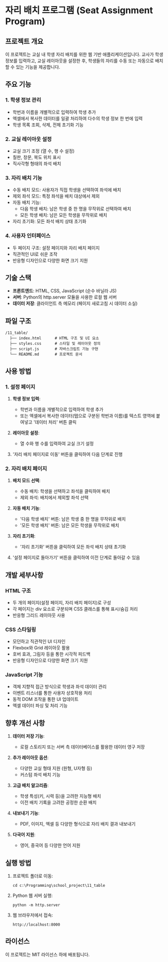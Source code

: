 # 자리 배치 프로그램 (Seat Assignment Program)

## 프로젝트 개요

이 프로젝트는 교실 내 학생 자리 배치를 위한 웹 기반 애플리케이션입니다. 교사가 학생 정보를 입력하고, 교실 레이아웃을 설정한 후, 학생들의 자리를 수동 또는 자동으로 배치할 수 있는 기능을 제공합니다.

## 주요 기능

### 1. 학생 정보 관리
- 학번과 이름을 개별적으로 입력하여 학생 추가
- 엑셀에서 복사한 데이터를 일괄 처리하여 다수의 학생 정보 한 번에 입력
- 학생 목록 조회, 삭제, 전체 초기화 기능

### 2. 교실 레이아웃 설정
- 교실 크기 조정 (열 수, 행 수 설정)
- 칠판, 창문, 복도 위치 표시
- 직사각형 형태의 좌석 배치

### 3. 자리 배치 기능
- 수동 배치 모드: 사용자가 직접 학생을 선택하여 좌석에 배치
- 제외 좌석 모드: 특정 좌석을 배치 대상에서 제외
- 자동 배치 기능: 
  - 다음 학생 배치: 남은 학생 중 한 명을 무작위로 선택하여 배치
  - 모든 학생 배치: 남은 모든 학생을 무작위로 배치
- 자리 초기화: 모든 좌석 배치 상태 초기화

### 4. 사용자 인터페이스
- 두 페이지 구조: 설정 페이지와 자리 배치 페이지
- 직관적인 UI로 쉬운 조작
- 반응형 디자인으로 다양한 화면 크기 지원

## 기술 스택

- **프론트엔드**: HTML, CSS, JavaScript (순수 바닐라 JS)
- **서버**: Python의 http.server 모듈을 사용한 로컬 웹 서버
- **데이터 저장**: 클라이언트 측 메모리 (페이지 새로고침 시 데이터 소실)

## 파일 구조

```
/11_table/
  ├── index.html      # HTML 구조 및 UI 요소
  ├── styles.css      # 스타일 및 레이아웃 정의
  ├── script.js       # 자바스크립트 기능 구현
  └── README.md       # 프로젝트 문서
```

## 사용 방법

### 1. 설정 페이지

1. **학생 정보 입력**:
   - 학번과 이름을 개별적으로 입력하여 학생 추가
   - 또는 엑셀에서 복사한 데이터(탭으로 구분된 학번과 이름)를 텍스트 영역에 붙여넣고 '데이터 처리' 버튼 클릭

2. **레이아웃 설정**:
   - 열 수와 행 수를 입력하여 교실 크기 설정

3. '자리 배치 페이지로 이동' 버튼을 클릭하여 다음 단계로 진행

### 2. 자리 배치 페이지

1. **배치 모드 선택**:
   - 수동 배치: 학생을 선택하고 좌석을 클릭하여 배치
   - 제외 좌석: 배치에서 제외할 좌석 선택

2. **자동 배치 기능**:
   - '다음 학생 배치' 버튼: 남은 학생 중 한 명을 무작위로 배치
   - '모든 학생 배치' 버튼: 남은 모든 학생을 무작위로 배치

3. **자리 초기화**:
   - '자리 초기화' 버튼을 클릭하여 모든 좌석 배치 상태 초기화

4. '설정 페이지로 돌아가기' 버튼을 클릭하여 이전 단계로 돌아갈 수 있음

## 개발 세부사항

### HTML 구조
- 두 개의 페이지(설정 페이지, 자리 배치 페이지)로 구성
- 각 페이지는 div 요소로 구분되며 CSS 클래스를 통해 표시/숨김 처리
- 반응형 그리드 레이아웃 사용

### CSS 스타일링
- 모던하고 직관적인 UI 디자인
- Flexbox와 Grid 레이아웃 활용
- 호버 효과, 그림자 등을 통한 시각적 피드백
- 반응형 디자인으로 다양한 화면 크기 지원

### JavaScript 기능
- 객체 지향적 접근 방식으로 학생과 좌석 데이터 관리
- 이벤트 리스너를 통한 사용자 상호작용 처리
- 동적 DOM 조작을 통한 UI 업데이트
- 엑셀 데이터 파싱 및 처리 기능

## 향후 개선 사항

1. **데이터 저장 기능**:
   - 로컬 스토리지 또는 서버 측 데이터베이스를 활용한 데이터 영구 저장

2. **추가 레이아웃 옵션**:
   - 다양한 교실 형태 지원 (원형, U자형 등)
   - 커스텀 좌석 배치 기능

3. **고급 배치 알고리즘**:
   - 학생 특성(키, 시력 등)을 고려한 지능형 배치
   - 이전 배치 기록을 고려한 공정한 순환 배치

4. **내보내기 기능**:
   - PDF, 이미지, 엑셀 등 다양한 형식으로 자리 배치 결과 내보내기

5. **다국어 지원**:
   - 영어, 중국어 등 다양한 언어 지원

## 실행 방법

1. 프로젝트 폴더로 이동:
   ```
   cd c:\Programming\school_project\11_table
   ```

2. Python 웹 서버 실행:
   ```
   python -m http.server
   ```

3. 웹 브라우저에서 접속:
   ```
   http://localhost:8000
   ```

## 라이선스

이 프로젝트는 MIT 라이선스 하에 배포됩니다.

